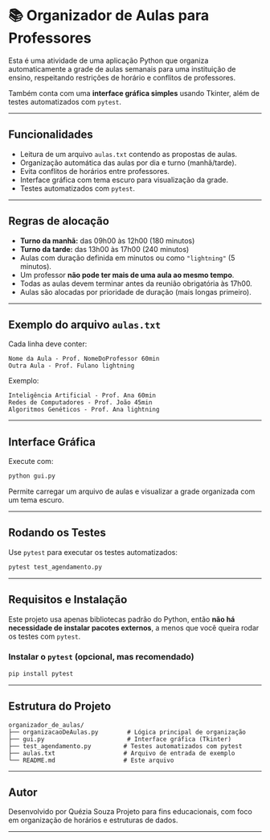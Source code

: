 # 📚 Organizador de Aulas para Professores

Esta é  uma atividade de uma aplicação Python que organiza automaticamente a grade de aulas semanais para uma instituição de ensino, respeitando restrições de horário e conflitos de professores.

Também conta com uma **interface gráfica simples** usando Tkinter, além de testes automatizados com `pytest`.

---

## Funcionalidades

* Leitura de um arquivo `aulas.txt` contendo as propostas de aulas.
* Organização automática das aulas por dia e turno (manhã/tarde).
* Evita conflitos de horários entre professores.
* Interface gráfica com tema escuro para visualização da grade.
* Testes automatizados com `pytest`.

---

## Regras de alocação

* **Turno da manhã:** das 09h00 às 12h00 (180 minutos)
* **Turno da tarde:** das 13h00 às 17h00 (240 minutos)
* Aulas com duração definida em minutos ou como `"lightning"` (5 minutos).
* Um professor **não pode ter mais de uma aula ao mesmo tempo**.
* Todas as aulas devem terminar antes da reunião obrigatória às 17h00.
* Aulas são alocadas por prioridade de duração (mais longas primeiro).

---

## Exemplo do arquivo `aulas.txt`

Cada linha deve conter:

```text
Nome da Aula - Prof. NomeDoProfessor 60min
Outra Aula - Prof. Fulano lightning
```

Exemplo:

```
Inteligência Artificial - Prof. Ana 60min
Redes de Computadores - Prof. João 45min
Algoritmos Genéticos - Prof. Ana lightning
```

---

## Interface Gráfica

Execute com:

```bash
python gui.py
```

Permite carregar um arquivo de aulas e visualizar a grade organizada com um tema escuro.

---

## Rodando os Testes

Use `pytest` para executar os testes automatizados:

```bash
pytest test_agendamento.py
```

---

## Requisitos e Instalação

Este projeto usa apenas bibliotecas padrão do Python, então **não há necessidade de instalar pacotes externos**, a menos que você queira rodar os testes com `pytest`.

### Instalar o `pytest` (opcional, mas recomendado)

```bash
pip install pytest
```

---

## Estrutura do Projeto

```
organizador_de_aulas/
├── organizacaoDeAulas.py        # Lógica principal de organização
├── gui.py                       # Interface gráfica (Tkinter)
├── test_agendamento.py         # Testes automatizados com pytest
├── aulas.txt                   # Arquivo de entrada de exemplo
└── README.md                   # Este arquivo
```

---

## Autor

Desenvolvido por Quézia Souza
Projeto para fins educacionais, com foco em organização de horários e estruturas de dados.

---
